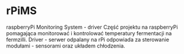 # rPiMS
raspberryPi Monitoring System - driver
Część projektu na raspberryPi pomagająca monitorować i kontrolować temperatury fermentacji na fermzilli. Driver - serwer odpalany na rPi odpowiada za sterowanie modułami - sensorami oraz układem chłodzenia.
